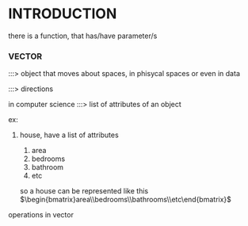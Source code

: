 # INTRODUCTION

there is a function, that has/have parameter/s

### VECTOR

:::> object that moves about spaces, in phisycal spaces or even in data

:::> directions

in computer science
:::> list of attributes of an object

ex:

1. house, have a list of attributes

   1. area
   2. bedrooms
   3. bathroom
   4. etc

   so a house can be represented like this
   $\begin{bmatrix}area\\bedrooms\\bathrooms\\etc\end{bmatrix}$

operations in vector
